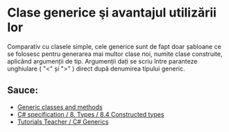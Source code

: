 # Clase generice şi avantajul utilizării lor

Comparativ cu clasele simple, cele generice sunt de fapt doar șabloane ce se folosesc pentru generarea mai multor clase noi, numite clase construite, aplicând argumenții de tip. Argumenții dați se scriu între paranteze unghiulare ( "<" și ">" ) direct după denumirea tipului generic. 


## Sauce:

- [Generic classes and methods](https://learn.microsoft.com/en-us/dotnet/csharp/fundamentals/types/generics)
- [C# specification / 8. Types / 8.4 Constructed types
](https://learn.microsoft.com/en-us/dotnet/csharp/language-reference/language-specification/types#84-constructed-types)
- [Tutorials Teacher / C# Generics](https://www.tutorialsteacher.com/csharp/csharp-generics)
